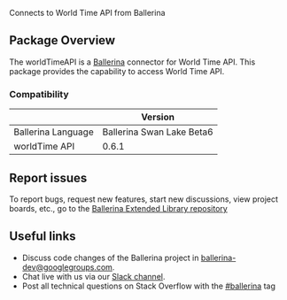 Connects to World Time API from Ballerina
## Package Overview
The worldTimeAPI is a [Ballerina](https://ballerina.io/) connector for World Time API.
This package provides the capability to access World Time API.
### Compatibility
|                               | Version                        |
|-------------------------------|--------------------------------|
| Ballerina Language            | Ballerina Swan Lake Beta6      |
| worldTime API                 |   0.6.1                        |

## Report issues
To report bugs, request new features, start new discussions, view project boards, etc., go to the [Ballerina Extended Library repository](https://github.com/ballerina-platform/ballerina-extended-library)

## Useful links
- Discuss code changes of the Ballerina project in [ballerina-dev@googlegroups.com](mailto:ballerina-dev@googlegroups.com).
- Chat live with us via our [Slack channel](https://ballerina.io/community/slack/).
- Post all technical questions on Stack Overflow with the [#ballerina](https://stackoverflow.com/questions/tagged/ballerina) tag
